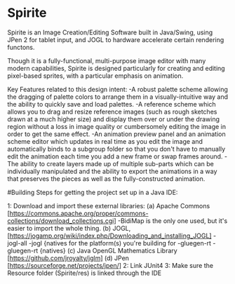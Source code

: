 # Spirite

Spirite is an Image Creation/Editing Software built in Java/Swing, using JPen 2 for tablet input, and JOGL to hardware accelerate certain rendering functons.  

Though it is a fully-functional, multi-purpose image editor with many modern capabilities, Spirite is designed particularly for creating and editing pixel-based sprites, with a particular emphasis on animation.  

Key Features related to this design intent:
-A robust palette scheme allowing the dragging of palette colors to arrange them in a visually-intuitive way and the ability to quickly save and load palettes.
-A reference scheme which allows you to drag and resize reference images (such as rough sketches drawn at a much higher size) and display them over or under the drawing region without a loss in image quality or cumbersomely editing the image in order to get the same effect.
-An animation preview panel and an animation scheme editor which updates in real time as you edit the image and automatically binds to a subgroup folder so that you don't have to manually edit the animation each time you add a new frame or swap frames around.
-The ability to create layers made up of multiple sub-parts which can be individually manipulated and the ability to export the animations in a way that preserves the pieces as well as the fully-constructed animation.

#Building
Steps for getting the project set up in a Java IDE:

1: Download and import these external libraries:
  (a) Apache Commons [https://commons.apache.org/proper/commons-collections/download_collections.cgi]
		-BidiMap is the only one used, but it's easier to import the whole thing.
  (b) JOGL, [https://jogamp.org/wiki/index.php/Downloading_and_installing_JOGL]
		-jogl-all
		-jogl {natives for the platform(s) you're building for
		-gluegen-rt
		-gluegen-rt {natives}
  (c) Java OpenGL Mathematics Library [https://github.com/jroyalty/jglm]
  (d) JPen [https://sourceforge.net/projects/jpen/]
2: Link JUnit4
3: Make sure the Resource folder (Spirite/res) is linked through the IDE
